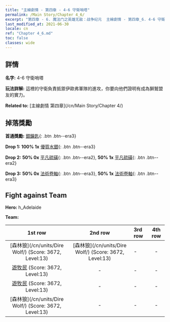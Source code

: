 ```yaml
---
title: "主線劇情 - 第四章 - 4-6 守衛哨塔"
permalink: /Main Story/Chapter 4_6/
excerpt: "第四章 - 6. 魔法门之英雄无敌：战争纪元  主線劇情 - 第四章_6. 4-6 守衛哨塔"
last_modified_at: 2021-06-30
locale: cn
ref: "Chapter 4_6.md"
toc: false
classes: wide
---
```


## 詳情

 **名字:** 4-6 守衛哨塔

 **玩法詳解:** 這裡的守衛負責抵禦伊歐弗軍隊的進攻，你要向他們證明有成為獅鷲盟友的實力。

 **Related to:** [主線劇情 第四章](/cn/Main Story/Chapter 4/)

## 掉落獎勵

 **首通獎勵:** [銀鑰匙](/cn/Items/con_693/){: .btn .btn--era3}

 **Drop 1:** **100% 1x** [優質水銀](/cn/Items/mat_14/){: .btn .btn--era3}

 **Drop 2:** **50% 0x** [平凡硫磺](/cn/Items/mat_9/){: .btn .btn--era2}, **50% 1x** [平凡硫磺](/cn/Items/mat_9/){: .btn .btn--era2}

 **Drop 3:** **50% 0x** [法術卷軸](/cn/Items/con_694/){: .btn .btn--era3}, **50% 1x** [法術卷軸](/cn/Items/con_694/){: .btn .btn--era3}


## Fight against Team
 **Hero:** h_Adelaide

 **Team:**


  | 1st row | 2nd row | 3rd row | 4th row |
  |:----:|:----:|:----|:----:|
  | [森林狼](/cn/units/Dire Wolf/) (Score: 3672, Level:13)  | [森林狼](/cn/units/Dire Wolf/) (Score: 3672, Level:13)  | - | - |
  | [遊牧民](/cn/units/Nomad/) (Score: 3672, Level:13)  | - | - | - |
  | [遊牧民](/cn/units/Nomad/) (Score: 3672, Level:13)  | - | - | - |
  | [森林狼](/cn/units/Dire Wolf/) (Score: 3672, Level:13)  | - | - | - |


